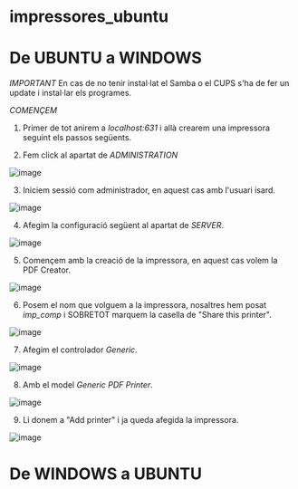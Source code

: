 # impressores_ubuntu

# De UBUNTU a WINDOWS

*IMPORTANT* En cas de no tenir instal·lat el Samba o el CUPS s'ha de fer un update i instal·lar els programes.

*COMENÇEM*

1. Primer de tot anirem a *localhost:631* i allà crearem una impressora seguint els passos següents.

2. Fem click al apartat de *ADMINISTRATION*

![image](https://github.com/user-attachments/assets/35ef9de1-637e-4103-be30-80c0c7304029)

3. Iniciem sessió com administrador, en aquest cas amb l'usuari isard.

![image](https://github.com/user-attachments/assets/b8f94fad-0797-4676-862d-a04c960a3963)

4. Afegim la configuració següent al apartat de *SERVER*.

![image](https://github.com/user-attachments/assets/7c3786bf-2855-4da2-a485-0f0e094ea20c)

5. Començem amb la creació de la impressora, en aquest cas volem la PDF Creator.

![image](https://github.com/user-attachments/assets/37ef5090-9913-4d1d-8bdb-d4c22cba0db7)

6. Posem el nom que volguem a la impressora, nosaltres hem posat *imp_comp* i SOBRETOT marquem la casella de "Share this printer".

![image](https://github.com/user-attachments/assets/a8705cdf-3d54-46e0-946e-5710c1c9f5c6)

7. Afegim el controlador *Generic*.

![image](https://github.com/user-attachments/assets/1f5ad29c-e548-4ffe-8416-aa79796f55c5)

8. Amb el model *Generic PDF Printer*.

![image](https://github.com/user-attachments/assets/fa67f794-146e-45e8-b200-94bde963323d)

9. Li donem a "Add printer" i ja queda afegida la impressora.

![image](https://github.com/user-attachments/assets/cefe931f-2b74-4afe-899d-a5414725cc86)

# De WINDOWS a UBUNTU

































